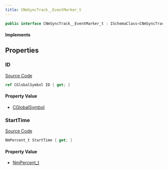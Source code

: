 ```yaml
---
title: CNmSyncTrack__EventMarker_t
---
```


```csharp
public interface CNmSyncTrack__EventMarker_t : ISchemaClass<CNmSyncTrack__EventMarker_t>, ISchemaField, ISchemaClass, INativeHandle
```

#### Implements

## Properties

### ID

[Source Code](https://github.com/swiftly-solution/swiftlys2/blob/main/managed/src/SwiftlyS2.Generated/Schemas/Interfaces/CNmSyncTrack__EventMarker_t.cs#L19)

```csharp
ref CGlobalSymbol ID { get; }
```

#### Property Value

- [CGlobalSymbol](/docs/api/shared/natives/cglobalsymbol)

### StartTime

[Source Code](https://github.com/swiftly-solution/swiftlys2/blob/main/managed/src/SwiftlyS2.Generated/Schemas/Interfaces/CNmSyncTrack__EventMarker_t.cs#L17)

```csharp
NmPercent_t StartTime { get; }
```

#### Property Value

- [NmPercent_t](/docs/api/shared/schemadefinitions/nmpercent_t)

